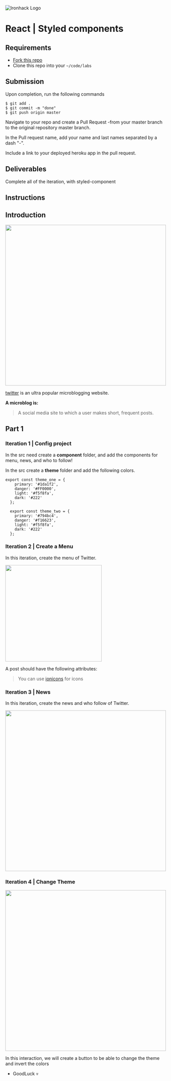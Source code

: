 ![Ironhack Logo](https://i.imgur.com/1QgrNNw.png)
# React | Styled components

## Requirements

- [Fork this repo](https://guides.github.com/activities/forking/)
- Clone this repo into your `~/code/labs`

## Submission

Upon completion, run the following commands

```
$ git add .
$ git commit -m "done"
$ git push origin master
```


Navigate to your repo and create a Pull Request -from your master branch to the original repository master branch.

In the Pull request name, add your name and last names separated by a dash "-".

Include a link to your deployed heroku app in the pull request.

## Deliverables

Complete all of the iteration, with styled-component

## Instructions

## Introduction

<img src="https://encrypted-tbn0.gstatic.com/images?q=tbn%3AANd9GcSJY0hQ8KL3I90TGylNa3D1TRjeXEtqTx2eYN08HmkkPxXvJGJB&usqp=CAU" width="500px">

[twitter](twitter.com) is an ultra popular microblogging website.

**A microblog is:**

> A social media site to which a user makes short, frequent posts.

## Part 1

### Iteration 1 | Config project


In the src need create a **component** folder, and add the components for menu, news, and who to follow!



In the src create a **theme** folder and add the following colors.

```
export const theme_one = {
    primary: '#1da1f2',
    danger: '#FF0000',
    light: '#f5f8fa',
    dark: '#222'
  };
  
  export const theme_two = {
    primary: '#794bc4',
    danger: '#f16623',
    light: '#f5f8fa',
    dark: '#222'
  };
```

### Iteration 2 | Create a Menu

In this iteration, create the menu of Twitter.

<img src="https://res.cloudinary.com/dhgfid3ej/image/upload/v1592499651/Screen_Shot_2020-06-18_at_12.00.16_sgrjxo.png" width="300px">

A post should have the following attributes:

>You can use [ionicons](https://zamarrowski.github.io/react-ionicons/) for icons


### Iteration 3 | News

In this iteration, create the news and who follow of Twitter.


<img src="https://res.cloudinary.com/dhgfid3ej/image/upload/v1592500145/Screen_Shot_2020-06-18_at_12.08.48_zxgfr8.png" width="500px">



### Iteration 4 | Change Theme


<img src="https://res.cloudinary.com/dhgfid3ej/image/upload/v1592487676/Screen_Shot_2020-06-18_at_8.19.02_qqv2sp.png" width="500px">

In this interaction, we will create a button to be able to change the theme and invert the colors

- GoodLuck :skull:  
